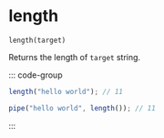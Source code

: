 # length

`length(target)`

Returns the length of `target` string.

::: code-group

```ts [data-first]
length("hello world"); // 11
```

```ts [data-last]
pipe("hello world", length()); // 11
```

:::
